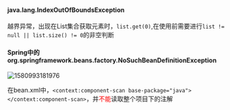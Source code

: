 ####  java.lang.IndexOutOfBoundsException

越界异常，出现在List集合获取元素时，`list.get(0)`,在使用前需要进行`list != null || list.size() != 0`的非空判断

#### Spring中的org.springframework.beans.factory.NoSuchBeanDefinitionException

![1580993181976](E:\Java\new_Java_Study\daily_notes\pictures\Spring创建工程的目录结构注意事项.png)

在bean.xml中，`<context:component-scan base-package="java"></context:component-scan>`，并<font color=ff0000>不能</font>读取整个项目下的注解

